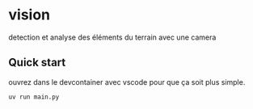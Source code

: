 # vision
detection et analyse des éléments du terrain avec une camera

## Quick start
ouvrez dans le devcontainer avec vscode pour que ça soit plus simple.

```python
uv run main.py
```
